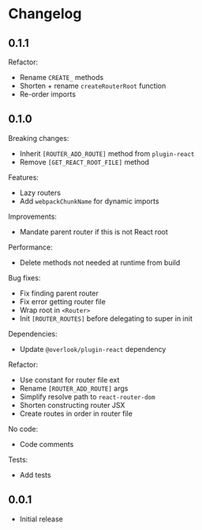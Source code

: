 # Changelog

## 0.1.1

Refactor:

* Rename `CREATE_` methods
* Shorten + rename `createRouterRoot` function
* Re-order imports

## 0.1.0

Breaking changes:

* Inherit `[ROUTER_ADD_ROUTE]` method from `plugin-react`
* Remove `[GET_REACT_ROOT_FILE]` method

Features:

* Lazy routers
* Add `webpackChunkName` for dynamic imports

Improvements:

* Mandate parent router if this is not React root

Performance:

* Delete methods not needed at runtime from build

Bug fixes:

* Fix finding parent router
* Fix error getting router file
* Wrap root in `<Router>`
* Init `[ROUTER_ROUTES]` before delegating to super in init

Dependencies:

* Update `@overlook/plugin-react` dependency

Refactor:

* Use constant for router file ext
* Rename `[ROUTER_ADD_ROUTE]` args
* Simplify resolve path to `react-router-dom`
* Shorten constructing router JSX
* Create routes in order in router file

No code:

* Code comments

Tests:

* Add tests

## 0.0.1

* Initial release

